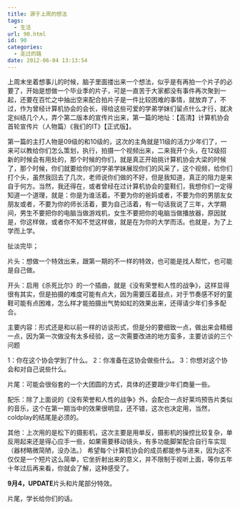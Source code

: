 ```yaml
---
title: 源于上周的想法
tags:
  - 生活
url: 90.html
id: 90
categories:
  - 走过的路
date: 2012-06-04 13:13:54
---
```


上周末坐着想事儿的时候，脑子里面搂出来一个想法，似乎是有再拍一个片子的必要了，开始是想做一个毕业季的片子，可是一直苦于大家都没有事件再次聚到一起，还要在百忙之中抽出空来配合拍片子是一件比较困难的事情，就放弃了，不过，作为曾经计算机协会的会长，得给这些可爱的学弟学妹们留点什么才行，就决定纠结几个人，弄个第二版本的宣传片出来，第一篇的地址：【高清】计算机协会首轮宣传片（人物篇）《我们的IT》【正式版】。 

第一篇的主打人物是09级的和10级的，这次的主角就是11级的活力少年们了，一来可以教给你们怎么策划，执行，拍摄一个视频出来，二来我开个头，在12级招新的时候会有用处的，那个时候的你们，就是真正开始挑计算机协会大梁的时候了，那个时候，你们就要给你们的学弟学妹展现你们的风采了，这个视频，给你们打个头，虽然我回去了几次，老师说你们做的不好，但是我知道，真正的阻力是来自于何方。当然，我还得在，或者曾经在过计算机协会的童鞋们，我想你们一定得知道一个道理，就是：你是为谁活着。不要为你的爸妈或者，不要为你的男朋友女朋友或者，不要为你的师长活着，要为自己活着，有一句话我说了三年，大学期间，男生不要把你的电脑当做游戏机，女生不要把你的电脑当做播放器，原因就是，你这样做，或者你不知不觉这样做，就是在为你的大学而活。也就是，为了上学而上学。 

扯淡完毕； 

片头：想做一个特效出来，跟第一期的不一样的特效，也可能是找人帮忙，也可能是自己做。 

开头：启用《杀死比尔》的一个插曲，就是《没有荣誉和人性的战争》，这样显得很有其实，但是拍摄的难度可能有点大，因为需要压着鼓点，对于节奏感不好的童鞋可能有点困难，怎么样才能拍摄出气势如虹的效果出来，还得请少年们多多配合。 

主要内容：形式还是和以前一样的访谈形式，但是分的要细致一点，做出来会精细一点，因为第一次做没有太多经验，这一次需要改进的地方蛮多，主要访谈的三个问题 

1：你在这个协会学到了什么。 
2：你准备在这协会做些什么。 
3：你想对这个协会和对自己说些什么。 

片尾：可能会很俗套的一个大团圆的方式，具体的还要跟少年们商量一些。 

配乐：除了上面说的《没有荣誉和人性的战争》外，会配合一点好莱坞预告片类似的音乐，这个在第一期当中的效果很明显，还不错，这次也决定用，当然，coldplay的结尾是必须的。 

其他：上次用的是松下的摄影机，这次主要是用单反，摄影机的操控比较复杂，单反用起来还是得心应手一些，如果需要移动镜头，有多功能脚架配合自行车实现（器材略微简陋，没办法。） 希望每个计算机协会的成员都能参与进来，因为这不仅仅是一个短片这么简单，它坐折射出来的意义，并不限制于视听上面，等你五年十年过后再来看，你就会了解，这种感受了。 

**9月4，UPDATE**片头和片尾部分特效。  

片尾，学长给你们的话。  
